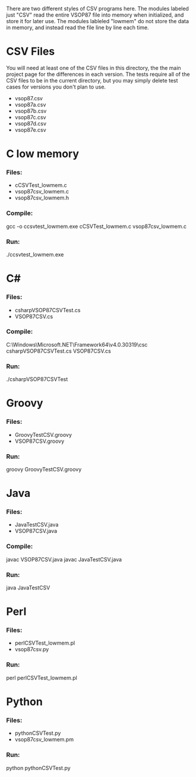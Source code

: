 There are two different styles of CSV programs here.  The modules labeled just "CSV" read the entire VSOP87 file into memory when initialized, and store it for later use.  The modules lableled "lowmem" do not store the data in memory, and instead read the file line by line each time.

# CSV Files
You will need at least one of the CSV files in this directory, the the main project page for the differences in each version.  The tests require all of
the CSV files to be in the current directory, but you may simply delete test cases for versions you don't plan to use.

* vsop87.csv
* vsop87a.csv
* vsop87b.csv
* vsop87c.csv
* vsop87d.csv
* vsop87e.csv

# C low memory
### Files:
* cCSVTest_lowmem.c
* vsop87csv_lowmem.c
* vsop87csv_lowmem.h

### Compile:
gcc -o ccsvtest_lowmem.exe cCSVTest_lowmem.c vsop87csv_lowmem.c

### Run:
./ccsvtest_lowmem.exe

# C#
### Files:
* csharpVSOP87CSVTest.cs
* VSOP87CSV.cs

### Compile:
C:\Windows\Microsoft.NET\Framework64\v4.0.30319\csc csharpVSOP87CSVTest.cs VSOP87CSV.cs

### Run:
./csharpVSOP87CSVTest

# Groovy
### Files:
* GroovyTestCSV.groovy
* VSOP87CSV.groovy

### Run:
groovy GroovyTestCSV.groovy

# Java
### Files:
* JavaTestCSV.java
* VSOP87CSV.java

### Compile:
javac VSOP87CSV.java
javac JavaTestCSV.java

### Run:
java JavaTestCSV

# Perl
### Files:
* perlCSVTest_lowmem.pl
* vsop87csv.py

### Run:
perl perlCSVTest_lowmem.pl

# Python
### Files:
* pythonCSVTest.py
* vsop87csv_lowmem.pm

### Run:
python pythonCSVTest.py